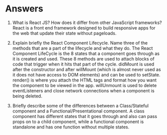 # Answers

1. What is React JS? How does it differ from other JavaScript frameworks?
    React is a front end framework designed to build responsive apps for the web that update their state without pageloads. 


2. Explain briefly the React Component Lifecycle. Name three of the methods that are a part of the lifecycle and what they do.
    The React Component LifeCycle is the 8 states that a component goes through as it is created and used. These 8 methods are used to attach blocks of code that trigger when it hits that part of the cycle. didMount is used after the constructor and after willMount (which is almost never used as it does not have access to DOM elements) and can be used to setState. render() is where you attach the HTML tags and format how you want the component to be viewed in the app. willUnmount is used to delete eventListeners and close network connections when a component is being deleted.

3. Briefly describe some of the differences between a Class/Stateful component and a Functional/Presentational component.
    A class component has different states that it goes through and also can pass props on to a child component, while a functional component is standalone and has one function without multiple states.